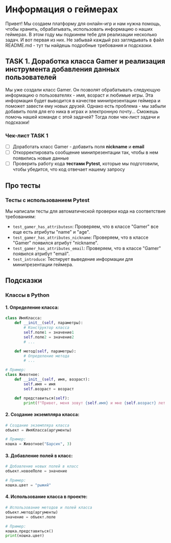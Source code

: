 # Информация о геймерах
Привет! Мы создаем платформу для онлайн-игр и нам нужна помощь, чтобы хранить, обрабатывать, использовать информацию о наших геймерах. В этом году мы подкинем тебе для реализации несколько задач. И вот первая из них.  Не забывай каждый раз заглядывать в файл README.md - тут ты найдешь подробные требования и подсказки. 

## TASK 1. Доработка класса Gamer и реализация инструмента добавления данных пользователей
Мы уже создали класс Gamer. Он позволят обрабатывать следующую информацию о пользователях - имя, возраст и любимые игры. Эта информация будет выводится в качестве минипрезентации геймера и поможет завести ему новых друзей. Однако есть проблема - мы забыли добавить поля для его ника в играх и электронную почту... Сможешь помочь нашей команде с этой задачей? Тогда лови чек-лист задачи и подсказки! 

### Чек-лист TASK 1
 - [ ] Доработать класс Gamer - добавить поля **nickname** и **email**
 - [ ] Откорректировать сообщение минипрезентации так, чтобы в нем появились новые данные
 - [ ] Проверить работу кода **тестами Pytest**, которые мы подготовили, чтобы убедится, что код отвечает нашему запросу

## Про тесты

### Тесты с использованием Pytest
Мы написали тесты для автоматической проверки кода на соответствие требованиям:
-   `test_gamer_has_attributesn`: Проверяем, что в классе "Gamer" все еще есть атрибуты "name" и "age".
-   `test_gamer_has_attributes_nickname`: Проверяем, что в классе "Gamer" появился атрибут "nickname".
-   `test_gamer_has_attributes_email`: Проверяем, что в классе "Gamer" появился атрибут "email".
-   `test_introduce`: Тестирует выведение информации для минипрезентации геймера.

## Подсказки

### Классы в Python

#### 1. Определение класса:
```python
class ИмяКласса:
    def __init__(self, параметры):
        # Конструктор класса
        self.поле1 = значение1
        self.поле2 = значение2
        # ...

    def метод(self, параметры):
        # Определение метода
        # ...

# Пример:
class Животное:
    def __init__(self, имя, возраст):
        self.имя = имя
        self.возраст = возраст

    def представиться(self):
        print(f"Привет, меня зовут {self.имя} и мне {self.возраст} лет.")
```
#### 2. Создание экземпляра класса:
```python
# Создание экземпляра класса
объект = ИмяКласса(аргументы)

# Пример:
кошка = Животное("Барсик", 3)
```
#### 3. Добавление полей в класс:
```python
# Добавление новых полей в класс
объект.новоеПоле = значение

# Пример:
кошка.цвет = "рыжий"
```
#### 4. Использование класса в проекте:
```python
# Использование методов и полей класса
объект.метод(аргументы)
значение = объект.поле

# Пример:
кошка.представиться()
print(кошка.цвет)
```